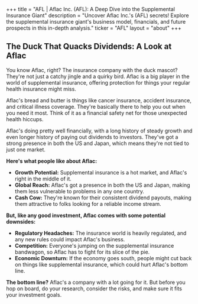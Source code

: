 +++
title = "AFL |  Aflac Inc. (AFL): A Deep Dive into the Supplemental Insurance Giant"
description = "Uncover Aflac Inc.'s (AFL) secrets! Explore the supplemental insurance giant's business model, financials, and future prospects in this in-depth analysis."
ticker = "AFL"
layout = "about"
+++

        


##  The Duck That Quacks Dividends: A Look at Aflac

You know Aflac, right?  The insurance company with the duck mascot?  They're not just a catchy jingle and a quirky bird. Aflac is a big player in the world of supplemental insurance, offering protection for things your regular health insurance might miss.  

Aflac's bread and butter is things like cancer insurance, accident insurance, and critical illness coverage.  They're basically there to help you out when you need it most. Think of it as a financial safety net for those unexpected health hiccups.

Aflac's doing pretty well financially, with a long history of steady growth and even longer history of paying out dividends to investors.  They've got a strong presence in both the US and Japan, which means they're not tied to just one market.  

**Here's what people like about Aflac:**

* **Growth Potential:**  Supplemental insurance is a hot market, and Aflac's right in the middle of it.  
* **Global Reach:** Aflac's got a presence in both the US and Japan, making them less vulnerable to problems in any one country.
* **Cash Cow:**  They're known for their consistent dividend payouts, making them attractive to folks looking for a reliable income stream.

**But, like any good investment, Aflac comes with some potential downsides:**

* **Regulatory Headaches:** The insurance world is heavily regulated, and any new rules could impact Aflac's business.
* **Competition:** Everyone's jumping on the supplemental insurance bandwagon, so Aflac has to fight for its slice of the pie.
* **Economic Downturn:** If the economy goes south, people might cut back on things like supplemental insurance, which could hurt Aflac's bottom line.

**The bottom line?**  Aflac's a company with a lot going for it. But before you hop on board, do your research, consider the risks, and make sure it fits your investment goals. 

        